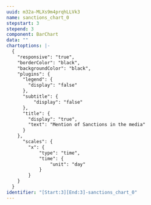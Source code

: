 ```yaml
---
uuid: m32a-MLXs9m4prqhLLVk3
name: sanctions_chart_0
stepstart: 3
stepend: 3
component: BarChart
data: ""
chartoptions: |-
  {
    "responsive": "true",
    "borderColor": "black",
    "backgroundColor": "black",
    "plugins": {
      "legend": {
        "display": "false"
      },
      "subtitle": {
          "display": "false"
      },
      "title": {
        "display": "true",
        "text": "Mention of Sanctions in the media"
      }
    },
      "scales": {
        "x": {
            "type": "time",
            "time": {
                "unit": "day"
            }
        }
    }
  }
identifier: "[Start:3][End:3]-sanctions_chart_0"
---
```

